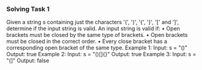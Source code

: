 ### Solving Task 1
Given a string s containing just the characters '(', ')', '{', '}', '[' and ']', determine if the input string is valid.
An input string is valid if:
• Open brackets must be closed by the same type of brackets.
• Open brackets must be closed in the correct order.
• Every close bracket has a corresponding open bracket of the same type.
Example 1:
Input: s = "()"
Output: true
Example 2:
Input: s = "()[]{}"
Output: true
Example 3:
Input: s = "(]"
Output: false